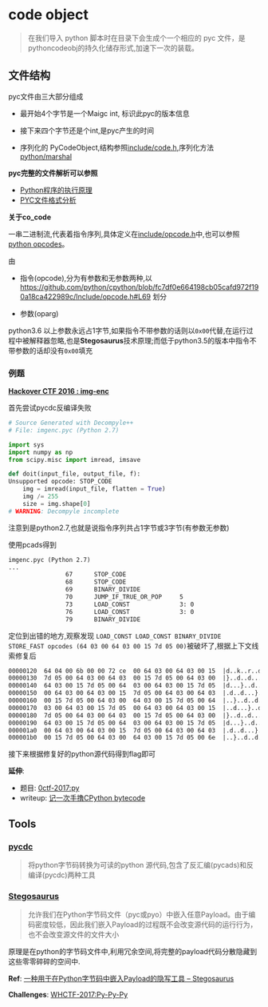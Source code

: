 code object
===

> 在我们导入 python 脚本时在目录下会生成个一个相应的 pyc 文件，是pythoncodeobj的持久化储存形式,加速下一次的装载。


## 文件结构

pyc文件由三大部分组成

- 最开始4个字节是一个Maigc int, 标识此pyc的版本信息

- 接下来四个字节还是个int,是pyc产生的时间

- 序列化的 PyCodeObject,结构参照[include/code.h](https://github.com/python/cpython/blob/master/Include/code.h),序列化方法[python/marshal](https://github.com/python/cpython/blob/master/Python/marshal.c)

**pyc完整的文件解析可以参照**

- [Python程序的执行原理](http://python.jobbole.com/84599/)
- [PYC文件格式分析](http://kdr2.com/tech/python/pyc-format.html)


**关于co_code**

一串二进制流,代表着指令序列,具体定义在[include/opcode.h](https://github.com/python/cpython/blob/fc7df0e664198cb05cafd972f190a18ca422989c/Include/opcode.h)中,也可以参照[python opcodes](http://unpyc.sourceforge.net/Opcodes.html)。

由

- 指令(opcode),分为有参数和无参数两种,以 https://github.com/python/cpython/blob/fc7df0e664198cb05cafd972f190a18ca422989c/Include/opcode.h#L69 划分

- 参数(oparg)

python3.6 以上参数永远占1字节,如果指令不带参数的话则以`0x00`代替,在运行过程中被解释器忽略,也是**Stegosaurus**技术原理;而低于python3.5的版本中指令不带参数的话却没有`0x00`填充


### 例题

**[Hackover CTF 2016 : img-enc](https://github.com/ctfs/write-ups-2016/tree/master/hackover-ctf-2016/forensics/img-enc)**

首先尝试pycdc反编译失败

```python
# Source Generated with Decompyle++
# File: imgenc.pyc (Python 2.7)

import sys
import numpy as np
from scipy.misc import imread, imsave

def doit(input_file, output_file, f):
Unsupported opcode: STOP_CODE
    img = imread(input_file, flatten = True)
    img /= 255
    size = img.shape[0]
# WARNING: Decompyle incomplete
```

注意到是python2.7,也就是说指令序列共占1字节或3字节(有参数无参数)

使用pcads得到

```xml
imgenc.pyc (Python 2.7)
...
                67      STOP_CODE               
                68      STOP_CODE               
                69      BINARY_DIVIDE           
                70      JUMP_IF_TRUE_OR_POP     5
                73      LOAD_CONST              3: 0
                76      LOAD_CONST              3: 0
                79      BINARY_DIVIDE       
```

定位到出错的地方,观察发现 `LOAD_CONST LOAD_CONST BINARY_DIVIDE STORE_FAST opcodes (64 03 00 64 03 00 15 7d 05 00)`被破坏了,根据上下文线索修复后

```xml
00000120  64 04 00 6b 00 00 72 ce  00 64 03 00 64 03 00 15  |d..k..r..d..d...|
00000130  7d 05 00 64 03 00 64 03  00 15 7d 05 00 64 03 00  |}..d..d...}..d..|
00000140  64 03 00 15 7d 05 00 64  03 00 64 03 00 15 7d 05  |d...}..d..d...}.|
00000150  00 64 03 00 64 03 00 15  7d 05 00 64 03 00 64 03  |.d..d...}..d..d.|
00000160  00 15 7d 05 00 64 03 00  64 03 00 15 7d 05 00 64  |..}..d..d...}..d|
00000170  03 00 64 03 00 15 7d 05  00 64 03 00 64 03 00 15  |..d...}..d..d...|
00000180  7d 05 00 64 03 00 64 03  00 15 7d 05 00 64 03 00  |}..d..d...}..d..|
00000190  64 03 00 15 7d 05 00 64  03 00 64 03 00 15 7d 05  |d...}..d..d...}.|
000001a0  00 64 03 00 64 03 00 15  7d 05 00 64 03 00 64 03  |.d..d...}..d..d.|
000001b0  00 15 7d 05 00 64 03 00  64 03 00 15 7d 05 00 6e  |..}..d..d...}..n|
```

接下来根据修复好的python源代码得到flag即可


**延伸**:

- 题目: [0ctf-2017:py](https://github.com/ctfs/write-ups-2017/tree/master/0ctf-quals-2017/reverse/py-137)
- writeup: [记一次手撸CPython bytecode](http://0x48.pw/2017/03/20/0x2f/)


## Tools


### [pycdc](https://github.com/zrax/pycdc)

> 将python字节码转换为可读的python 源代码,包含了反汇编(pycads)和反编译(pycdc)两种工具


### [Stegosaurus](https://bitbucket.org/jherron/stegosaurus/src)

> 允许我们在Python字节码文件（pyc或pyo）中嵌入任意Payload。由于编码密度较低，因此我们嵌入Payload的过程既不会改变源代码的运行行为，也不会改变源文件的文件大小

原理是在python的字节码文件中,利用冗余空间,将完整的payload代码分散隐藏到这些零零碎碎的空间中.

**Ref**: [一种用于在Python字节码中嵌入Payload的隐写工具 – Stegosaurus](http://www.freebuf.com/sectool/129357.html)

**Challenges**: [WHCTF-2017:Py-Py-Py](https://www.xctf.org.cn/library/details/whctf-writeup/)